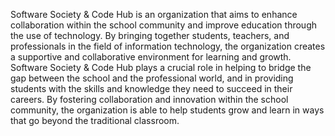 Software Society & Code Hub is an organization that aims to enhance collaboration within the school community and improve education through the use of technology. By bringing together students, teachers, and professionals in the field of information technology, the organization creates a supportive and collaborative environment for learning and growth. Software Society & Code Hub plays a crucial role in helping to bridge the gap between the school and the professional world, and in providing students with the skills and knowledge they need to succeed in their careers. By fostering collaboration and innovation within the school community, the organization is able to help students grow and learn in ways that go beyond the traditional classroom.
